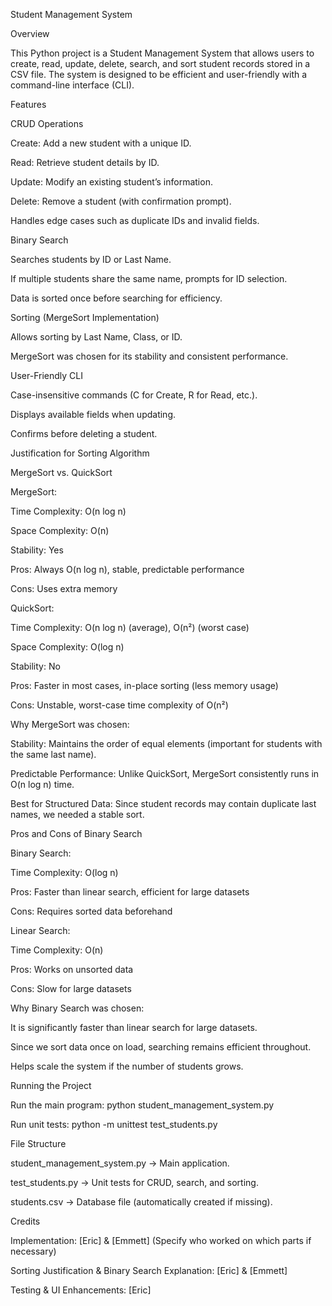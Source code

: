 Student Management System

Overview

This Python project is a Student Management System that allows users to create, read, update, delete, search, and sort student records stored in a CSV file. The system is designed to be efficient and user-friendly with a command-line interface (CLI).

Features

CRUD Operations

Create: Add a new student with a unique ID.

Read: Retrieve student details by ID.

Update: Modify an existing student’s information.

Delete: Remove a student (with confirmation prompt).

Handles edge cases such as duplicate IDs and invalid fields.

Binary Search

Searches students by ID or Last Name.

If multiple students share the same name, prompts for ID selection.

Data is sorted once before searching for efficiency.

Sorting (MergeSort Implementation)

Allows sorting by Last Name, Class, or ID.

MergeSort was chosen for its stability and consistent performance.

User-Friendly CLI

Case-insensitive commands (C for Create, R for Read, etc.).

Displays available fields when updating.

Confirms before deleting a student.

Justification for Sorting Algorithm

MergeSort vs. QuickSort

MergeSort:

Time Complexity: O(n log n)

Space Complexity: O(n)

Stability: Yes

Pros: Always O(n log n), stable, predictable performance

Cons: Uses extra memory

QuickSort:

Time Complexity: O(n log n) (average), O(n²) (worst case)

Space Complexity: O(log n)

Stability: No

Pros: Faster in most cases, in-place sorting (less memory usage)

Cons: Unstable, worst-case time complexity of O(n²)

Why MergeSort was chosen:

Stability: Maintains the order of equal elements (important for students with the same last name).

Predictable Performance: Unlike QuickSort, MergeSort consistently runs in O(n log n) time.

Best for Structured Data: Since student records may contain duplicate last names, we needed a stable sort.

Pros and Cons of Binary Search

Binary Search:

Time Complexity: O(log n)

Pros: Faster than linear search, efficient for large datasets

Cons: Requires sorted data beforehand

Linear Search:

Time Complexity: O(n)

Pros: Works on unsorted data

Cons: Slow for large datasets

Why Binary Search was chosen:

It is significantly faster than linear search for large datasets.

Since we sort data once on load, searching remains efficient throughout.

Helps scale the system if the number of students grows.

Running the Project

Run the main program:
python student_management_system.py

Run unit tests:
python -m unittest test_students.py

File Structure

student_management_system.py → Main application.

test_students.py → Unit tests for CRUD, search, and sorting.

students.csv → Database file (automatically created if missing).

Credits

Implementation: [Eric] & [Emmett] (Specify who worked on which parts if necessary)

Sorting Justification & Binary Search Explanation: [Eric] & [Emmett]

Testing & UI Enhancements: [Eric]